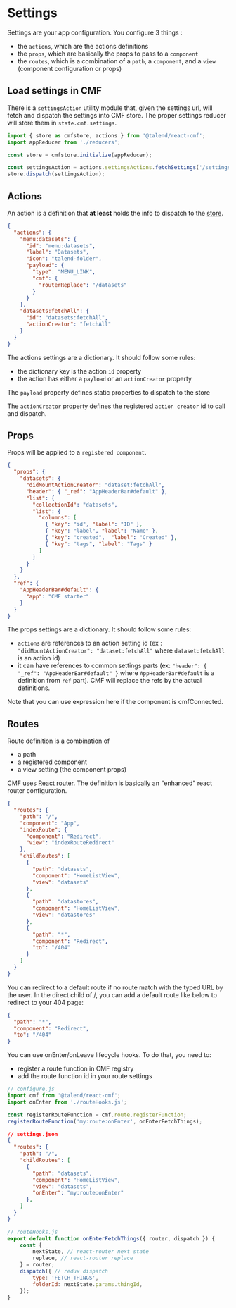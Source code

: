 
# Settings


Settings are your app configuration.
You configure 3 things :
* the `actions`, which are the actions definitions
* the `props`, which are basically the props to pass to a `component`
* the `routes`, which is a combination of a `path`, a `component`, and a `view` (component configuration or props)

## Load settings in CMF

There is a `settingsAction` utility module that, given the settings url, will fetch and dispatch the settings into CMF store.
The proper settings reducer will store them in `state.cmf.settings`.

```javascript
import { store as cmfstore, actions } from '@talend/react-cmf';
import appReducer from './reducers';

const store = cmfstore.initialize(appReducer);

const settingsAction = actions.settingsActions.fetchSettings('/settings.json');
store.dispatch(settingsAction);

```

## Actions

An action is a definition that **at least** holds the info to dispatch to the [store](store.md).

```json
{
  "actions": {
    "menu:datasets": {
      "id": "menu:datasets",
      "label": "Datasets",
      "icon": "talend-folder",
      "payload": {
        "type": "MENU_LINK",
        "cmf": {
          "routerReplace": "/datasets"
        }
      }
    },
    "datasets:fetchAll": {
      "id": "datasets:fetchAll",
      "actionCreator": "fetchAll"
    }
  }
}
```

The actions settings are a dictionary.
It should follow some rules:
* the dictionary key is the action `id` property
* the action has either a `payload` or an `actionCreator` property

The `payload` property defines static properties to dispatch to the store

The `actionCreator` property defines the registered `action creator` id to call and dispatch.

## Props

Props will be applied to a `registered component`.

```json
{
  "props": {
    "datasets": {
      "didMountActionCreator": "dataset:fetchAll",
      "header": { "_ref": "AppHeaderBar#default" },
      "list": {
        "collectionId": "datasets",
        "list": {
          "columns": [
            { "key": "id", "label": "ID" },
            { "key": "label", "label": "Name" },
            { "key": "created",  "label": "Created" },
            { "key": "tags", "label": "Tags" }
          ]
        }
      }
    }
  },
  "ref": {
    "AppHeaderBar#default": {
      "app": "CMF starter"
    }
  }
}
```

The props settings are a dictionary.
It should follow some rules:
* `actions` are references to an action setting id (ex : `"didMountActionCreator": "dataset:fetchAll"` where `dataset:fetchAll` is an action id)
* it can have references to common settings parts (ex: `"header": { "_ref": "AppHeaderBar#default" }` where `AppHeaderBar#default` is a definition from `ref` part). CMF will replace the refs by the actual definitions.

Note that you can use expression here if the component is cmfConnected.

## Routes

Route definition is a combination of
* a path
* a registered component
* a view setting (the component props)

CMF uses [React router](https://github.com/ReactTraining/react-router). The definition is basically an "enhanced" react router configuration.

```json
{
  "routes": {
    "path": "/",
    "component": "App",
    "indexRoute": {
      "component": "Redirect",
      "view": "indexRouteRedirect"
    },
    "childRoutes": [
      {
        "path": "datasets",
        "component": "HomeListView",
        "view": "datasets"
      },
      {
        "path": "datastores",
        "component": "HomeListView",
        "view": "datastores"
      },
      {
        "path": "*",
        "component": "Redirect",
        "to": "/404"
      }
    ]
  }
}
```

You can redirect to a default route if no route match with the typed URL by the user. In the direct child of /, you can add a default route like below to redirect to your 404 page:

```json
{
  "path": "*",
  "component": "Redirect",
  "to": "/404"
}
```

You can use onEnter/onLeave lifecycle hooks. To do that, you need to:
* register a route function in CMF registry
* add the route function id in your route settings

```javascript
// configure.js
import cmf from '@talend/react-cmf';
import onEnter from './routeHooks.js';

const registerRouteFunction = cmf.route.registerFunction;
registerRouteFunction('my:route:onEnter', onEnterFetchThings);
```

```json
// settings.json
{
  "routes": {
    "path": "/",
    "childRoutes": [
      {
        "path": "datasets",
        "component": "HomeListView",
        "view": "datasets",
        "onEnter": "my:route:onEnter"
      },
    ]
  }
}
```

```javascript
// routeHooks.js
export default function onEnterFetchThings({ router, dispatch }) {
	const {
		nextState, // react-router next state
		replace, // react-router replace
	} = router;
	dispatch({ // redux dispatch
		type: 'FETCH_THINGS',
		folderId: nextState.params.thingId,
	});
}
```
